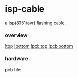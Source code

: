 isp-cable
=========

a isp(8051/avr) flashing cable.

### overview
[!top](photo/isp-top.jpg)
[!bottom](photo/isp-bottom.jpg)
[!pcb top](photo/isp-pcb-top.jpg)
[!pcb bottom](photo/isp-pcb-bottom.jpg)

### hardware
pcb file: <todo>
